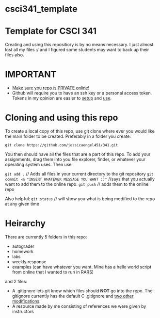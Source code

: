 # csci341_template

# Template for CSCI 341

Creating and using this repositiory is by no means necessary. I just almost lost all my files  :/ and I figured some students may want to back up their files also.

# IMPORTANT
- [Make sure you repo is PRIVATE online!](https://docs.github.com/en/repositories/managing-your-repositorys-settings-and-features/managing-repository-settings/setting-repository-visibility)
- Github will require you to have an ssh key or a personal access token. Tokens in my opinion are easier to [setup](https://docs.github.com/en/authentication/keeping-your-account-and-data-secure/creating-a-personal-access-token) and [use](https://docs.github.com/en/authentication/keeping-your-account-and-data-secure/creating-a-personal-access-token).
# Cloning and using this repo
To create a local copy of this repo, use git clone where ever you would like the main folder to be created. Preferably in a folder you create:

```git clone https://github.com/jessicaengel451/341.git```

You then should have all the files that are a part of this repo. To add your assignments, drag them into you file explorer, finder, or whatever your operating system uses. Then use

```git add .``` // Adds all files in your current directory to the git repository
```git commit -m "INSERT WHATEVER MESSAGE YOU WANT :)"``` //says that you actually want to add them to the online repo.
```git push``` // adds them to the online repo

Also helpful:
```git status``` // will show you what is being modified to the repo at any given time
# Heirarchy
There are currently 5 folders in this repo:
- autograder
- homework
- labs
- weekly response
- examples (can have whatever you want. Mine has a hello world script from online that I wanted to run in RARS)

and 2 files:
- A .gitignore lets git know which files should **NOT** go into the repo.
The gitignore currently has the default C .gitignore and [two other modifications](https://github.com/jessicaengel451/csci341_template/blob/656b49cbb642101a809c8d1c16ea89b7aa20007c/.gitignore).
- A resource made by me consisting of references we were given by instructors


